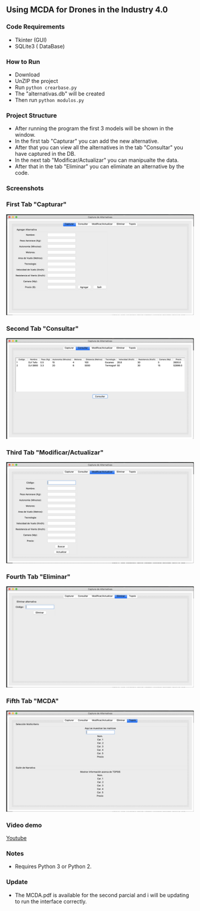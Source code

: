 ##  Using MCDA for Drones in the Industry 4.0 

### Code Requirements
- Tkinter (GUI)
- SQLite3 ( DataBase)

### How to Run
- Download
- UnZIP the project
- Run `python crearbase.py`
- The "alternativas.db" will be created
- Then run `python modulos.py`

### Project Structure

- After running the program the first 3 models will be shown in the window.
- In the first tab "Capturar" you can add the new alternative.
- After that you can view all the alternatives in the tab "Consultar" you have captured in the DB.
- In the next tab "Modificar/Actualizar" you can manipualte the data.
- After that in the tab "Eliminar" you can eliminate an alternative by the code.

### Screenshots

### First Tab "Capturar"
<img src="https://github.com/Jacobprojects/MCDA-Industry-4.0/blob/master/Screen%20Shot%202020-04-29%20at%200.34.09.png">

### Second Tab "Consultar"
<img src="https://github.com/Jacobprojects/MCDA-Industry-4.0/blob/master/Screen%20Shot%202020-04-29%20at%200.34.21.png">

### Third Tab "Modificar/Actualizar"
<img src="https://github.com/Jacobprojects/MCDA-Industry-4.0/blob/master/Screen%20Shot%202020-04-29%20at%200.34.28.png">

### Fourth Tab "Eliminar"
<img src="https://github.com/Jacobprojects/MCDA-Industry-4.0/blob/master/Screen%20Shot%202020-04-29%20at%200.34.34.png">

### Fifth Tab "MCDA"
<img src="https://github.com/Jacobprojects/MCDA-Industry-4.0/blob/master/Screen%20Shot%202020-04-29%20at%200.34.45.png">


### Video demo

[Youtube](https://www.youtube.com/watch?v=p8WyEn14Cto&t=312s)


### Notes
- Requires Python 3 or Python 2.

### Update 
- The MCDA.pdf is available for the second parcial and i will be updating to run the interface correctly.
